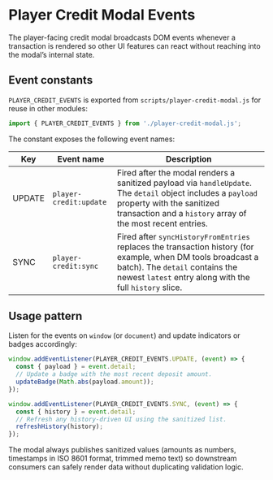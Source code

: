 # Player Credit Modal Events

The player-facing credit modal broadcasts DOM events whenever a transaction is
rendered so other UI features can react without reaching into the modal’s
internal state.

## Event constants

`PLAYER_CREDIT_EVENTS` is exported from
`scripts/player-credit-modal.js` for reuse in other modules:

```js
import { PLAYER_CREDIT_EVENTS } from './player-credit-modal.js';
```

The constant exposes the following event names:

| Key   | Event name             | Description |
|-------|------------------------|-------------|
| UPDATE | `player-credit:update` | Fired after the modal renders a sanitized payload via `handleUpdate`. The `detail` object includes a `payload` property with the sanitized transaction and a `history` array of the most recent entries. |
| SYNC  | `player-credit:sync`    | Fired after `syncHistoryFromEntries` replaces the transaction history (for example, when DM tools broadcast a batch). The `detail` contains the newest `latest` entry along with the full `history` slice. |

## Usage pattern

Listen for the events on `window` (or `document`) and update indicators or
badges accordingly:

```js
window.addEventListener(PLAYER_CREDIT_EVENTS.UPDATE, (event) => {
  const { payload } = event.detail;
  // Update a badge with the most recent deposit amount.
  updateBadge(Math.abs(payload.amount));
});

window.addEventListener(PLAYER_CREDIT_EVENTS.SYNC, (event) => {
  const { history } = event.detail;
  // Refresh any history-driven UI using the sanitized list.
  refreshHistory(history);
});
```

The modal always publishes sanitized values (amounts as numbers, timestamps in
ISO 8601 format, trimmed memo text) so downstream consumers can safely render
data without duplicating validation logic.
